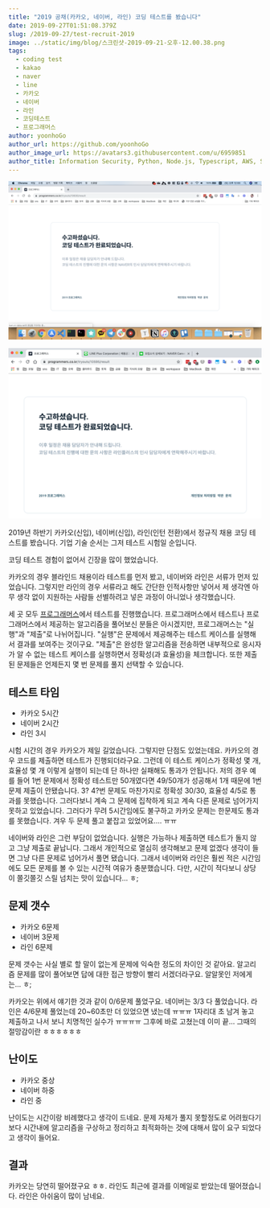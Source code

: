 ```yaml
---
title: "2019 공채(카카오, 네이버, 라인) 코딩 테스트를 봤습니다"
date: 2019-09-27T01:51:08.379Z
slug: /2019-09-27/test-recruit-2019
image: ../static/img/blog/스크린샷-2019-09-21-오후-12.00.38.png
tags:
  - coding test
  - kakao
  - naver
  - line
  - 카카오
  - 네이버
  - 라인
  - 코딩테스트
  - 프로그래머스
author: yoonhoGo
author_url: https://github.com/yoonhoGo
author_image_url: https://avatars3.githubusercontent.com/u/6959851
author_title: Information Security, Python, Node.js, Typescript, AWS, Serverless, Container(Docker, Kubernetes), GraphQL, OAuth2.0. @witherion
---
```


<!--truncate-->

![네이버 코딩 테스트 완료 화면](../static/img/blog/스크린샷-2019-09-21-오후-12.00.38.png "2019 네이버 코딩 테스트")

![라인 코딩 테스트 완료 화면](../static/img/blog/스크린샷-2019-09-22-오후-1.04.18.png "2019 라인 코딩 테스트")

2019년 하반기 카카오(신입), 네이버(신입), 라인(인턴 전환)에서 정규직 채용 코딩 테스트를 봤습니다. 기업 기술 순서는 그저 테스트 시험일 순입니다.

코딩 테스트 경험이 없어서 긴장을 많이 했었습니다.

카카오의 경우 블라인드 채용이라 테스트를 먼저 봤고, 네이버와 라인은 서류가 먼저 있었습니다. 그렇지만 라인의 경우 서류라고 해도 간단한 인적사항만 넣어서 제 생각엔 아무 생각 없이 지원하는 사람들 선별하려고 넣은 과정이 아니었나 생각했습니다.

세 곳 모두 [프로그래머스](https://programmers.co.kr/)에서 테스트를 진행했습니다. 프로그래머스에서 테스트나 프로그래머스에서 제공하는 알고리즘을 풀어보신 분들은 아시겠지만, 프로그래머스는 "실행"과 "제출"로 나뉘어집니다. "실행"은 문제에서 제공해주는 테스트 케이스를 실행해서 결과를 보여주는 것이구요. "제출"은 완성한 알고리즘을 전송하면 내부적으로 응시자가 알 수 없는 테스트 케이스를 실행하면서 정확성(과 효율성)을 체크합니다. 또한 제출된 문제들은 언제든지 몇 번 문제를 풀지 선택할 수 있습니다.

## 테스트 타임

- 카카오 5시간
- 네이버 2시간
- 라인 3시

시험 시간의 경우 카카오가 제일 길었습니다. 그렇지만 단점도 있었는데요. 카카오의 경우 코드를 제출하면 테스트가 진행되더라구요. 그런데 이 테스트 케이스가 정확성 몇 개, 효율성 몇 개 이렇게 실행이 되는데 단 하나만 실패해도 통과가 안됩니다. 저의 경우 예를 들어 1번 문제에서 정확성 테스트만 50개였다면 49/50개가 성공해서 1개 때문에 1번 문제 제출이 안됐습니다. 3? 4?번 문제도 마찬가지로 정확성 30/30, 효율성 4/5로 통과를 못했습니다. 그러다보니 계속 그 문제에 집착하게 되고 계속 다른 문제로 넘어가지 못하고 있었습니다. 그러다가 무려 5시간임에도 불구하고 카카오 문제는 한문제도 통과를 못했습니다. 겨우 두 문제 풀고 붙잡고 있었어요.... ㅠㅠ

네이버와 라인은 그런 부담이 없었습니다. 실행은 가능하나 제출하면 테스트가 돌지 않고 그냥 제출로 끝납니다. 그래서 개인적으로 열심히 생각해보고 문제 없겠다 생각이 들면 그냥 다른 문제로 넘어가서 풀면 됐습니다. 그래서 네이버와 라인은 훨씬 적은 시간임에도 모든 문제를 볼 수 있는 시간적 여유가 충분했습니다. 다만, 시간이 적다보니 상당이 쫄깃쫄깃 스릴 넘치는 맛이 있습니다... ㅎ;

## 문제 갯수

- 카카오 6문제
- 네이버 3문제
- 라인 6문제

문제 갯수는 사실 별로 할 말이 없는게 문제에 익숙한 정도의 차이인 것 같아요. 알고리즘 문제를 많이 풀어보면 답에 대한 접근 방향이 빨리 서겠더라구요. 알알못인 저에게는... ㅎ;

카카오는 위에서 얘기한 것과 같이 0/6문제 풀었구요. 네이버는 3/3 다 풀었습니다. 라인은 4/6문제 풀었는데 20~60초만 더 있었으면 냈는데 ㅠㅠㅠ 1자리대 초 남겨 놓고 제출하고 나서 보니 치명적인 실수가 ㅠㅠㅠㅠ 그후에 바로 고쳤는데 이미 끝... 그때의 절망감이란 ㅎㅎㅎㅎㅎㅎ

## 난이도

- 카카오 중상
- 네이버 하중
- 라인 중

난이도는 시간이랑 비례했다고 생각이 드네요. 문제 자체가 풀지 못할정도로 어려웠다기보다 시간내에 알고리즘을 구상하고 정리하고 최적화하는 것에 대해서 많이 요구 되었다고 생각이 들어요.

## 결과

카카오는 당연히 떨어졌구요 ㅎㅎ. 라인도 최근에 결과를 이메일로 받았는데 떨어졌습니다. 라인은 아쉬움이 많이 남네요.

